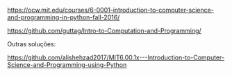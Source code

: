 
https://ocw.mit.edu/courses/6-0001-introduction-to-computer-science-and-programming-in-python-fall-2016/

https://github.com/guttag/Intro-to-Computation-and-Programming/

Outras soluções:

https://github.com/alishehzad2017/MIT6.00.1x---Introduction-to-Computer-Science-and-Programming-using-Python